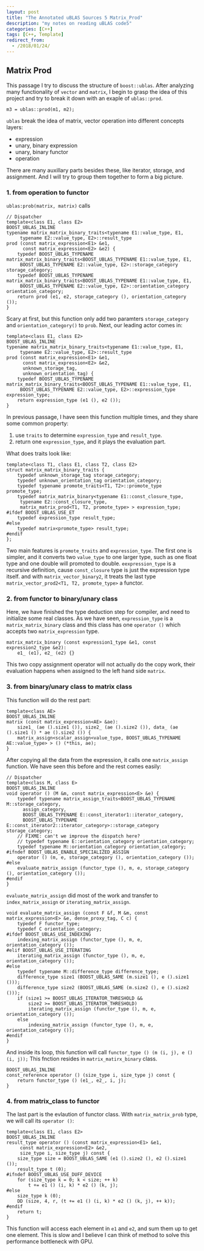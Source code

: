 ```yaml
---
layout: post
title: "The Annotated uBLAS Sources 5 Matrix_Prod"
description: "my notes on reading uBLAS code5"
categories: [C++]
tags: [C++, Template]
redirect_from:
  - /2018/01/24/
---
```

## Matrix Prod

This passage I try to discuss the structure of `boost::ublas`. After analyzing many functionality of `vector` and `matrix`, I begin to grasp the idea of this project and try to break it down with an exaple of `ublas::prod`. 

```
m3 = ublas::prod(m1, m2);
```
`ublas` break the idea of matrix, vector operation into different concepts layers:

- expression
- unary, binary expression
- unary, binary functor
- operation

There are many auxillary parts besides these, like iterator, storage, and assignment. And I will try to group them together to form a big picture. 

### 1. from operation to functor
`ublas:prob(matrix, matrix)` calls 
```
// Dispatcher
template<class E1, class E2>
BOOST_UBLAS_INLINE
typename matrix_matrix_binary_traits<typename E1::value_type, E1,
     typename E2::value_type, E2>::result_type
prod (const matrix_expression<E1> &e1,
      const matrix_expression<E2> &e2) {
    typedef BOOST_UBLAS_TYPENAME matrix_matrix_binary_traits<BOOST_UBLAS_TYPENAME E1::value_type, E1,
     BOOST_UBLAS_TYPENAME E2::value_type, E2>::storage_category storage_category;
    typedef BOOST_UBLAS_TYPENAME matrix_matrix_binary_traits<BOOST_UBLAS_TYPENAME E1::value_type, E1,
     BOOST_UBLAS_TYPENAME E2::value_type, E2>::orientation_category orientation_category;
    return prod (e1, e2, storage_category (), orientation_category ());
}
```
Scary at first, but this function only add two paramters `storage_category` and `orientation_category()` to `prob`. Next, our leading actor comes in:
```
template<class E1, class E2>
BOOST_UBLAS_INLINE
typename matrix_matrix_binary_traits<typename E1::value_type, E1,
     typename E2::value_type, E2>::result_type
prod (const matrix_expression<E1> &e1,
      const matrix_expression<E2> &e2,
      unknown_storage_tag,
      unknown_orientation_tag) {
    typedef BOOST_UBLAS_TYPENAME matrix_matrix_binary_traits<BOOST_UBLAS_TYPENAME E1::value_type, E1,
     BOOST_UBLAS_TYPENAME E2::value_type, E2>::expression_type expression_type;
    return expression_type (e1 (), e2 ());
}
```
In previous passage, I have seen this function multiple times, and they share some common property:
1. use `traits` to determine `expression_type` and `result_type`.
2. return one `expression_type`, and it plays the evaluation part. 

What does traits look like:
```
template<class T1, class E1, class T2, class E2>
struct matrix_matrix_binary_traits {
    typedef unknown_storage_tag storage_category;
    typedef unknown_orientation_tag orientation_category;
    typedef typename promote_traits<T1, T2>::promote_type promote_type;
    typedef matrix_matrix_binary<typename E1::const_closure_type,
     typename E2::const_closure_type,
     matrix_matrix_prod<T1, T2, promote_type> > expression_type;
#ifdef BOOST_UBLAS_USE_ET
    typedef expression_type result_type;
#else
    typedef matrix<promote_type> result_type;
#endif
};
```
Two main features is `promote_traits` and `expression_type`. The first one is simpler, and it converts two `value_type` to one larger type, such as one float type and one double will promoted to double. 
`eexpression_type` is a recursive definition, cause `const_closure` type is just the expression type itself. and with `matrix_vector_binary2`, it treats the last type `matrix_vector_prod2<T1, T2, promote_type>` a functor. 
### 2. from functor to binary/unary class
Here, we have finished the type deduction step for compiler, and need to initialize some real classes. 
As we have seen, `expression_type` is a `matrix_matrix_binary` class and this class has one `operator ()` which accepts two `matrix_expression` type. 
```
matrix_matrix_binary (const expression1_type &e1, const expression2_type &e2): 
    e1_ (e1), e2_ (e2) {}
```
This two copy assignment operator will not actually do the copy work, their evaluation happens when assigned to the left hand side `matrix`. 
### 3. from binary/unary class to matrix class 
This function will do the rest part:
```
template<class AE>
BOOST_UBLAS_INLINE
matrix (const matrix_expression<AE> &ae):
    size1_ (ae ().size1 ()), size2_ (ae ().size2 ()), data_ (ae ().size1 () * ae ().size2 ()) { 
    matrix_assign<scalar_assign<value_type, BOOST_UBLAS_TYPENAME AE::value_type> > () (*this, ae);
}
```
After copying all the data from the expression, it calls one `matrix_assign` function. We have seen this before and the rest comes easily:
```
// Dispatcher
template<class M, class E>
BOOST_UBLAS_INLINE
void operator () (M &m, const matrix_expression<E> &e) {
    typedef typename matrix_assign_traits<BOOST_UBLAS_TYPENAME M::storage_category,
      assign_category,
      BOOST_UBLAS_TYPENAME E::const_iterator1::iterator_category,
      BOOST_UBLAS_TYPENAME E::const_iterator2::iterator_category>::storage_category storage_category;
    // FIXME: can't we improve the dispatch here?
    // typedef typename E::orientation_category orientation_category;
    typedef typename M::orientation_category orientation_category;
#ifndef BOOST_UBLAS_ENABLE_SPECIALIZED_ASSIGN
    operator () (m, e, storage_category (), orientation_category ());
#else
    evaluate_matrix_assign (functor_type (), m, e, storage_category (), orientation_category ());
#endif
}
```
`evaluate_matrix_assign` did most of the work and transfer to `index_matrix_assign` or `iterating_matrix_assign`. 
```
void evaluate_matrix_assign (const F &f, M &m, const matrix_expression<E> &e, dense_proxy_tag, C c) {
    typedef F functor_type;
    typedef C orientation_category;
#ifdef BOOST_UBLAS_USE_INDEXING
    indexing_matrix_assign (functor_type (), m, e, orientation_category ());
#elif BOOST_UBLAS_USE_ITERATING
    iterating_matrix_assign (functor_type (), m, e, orientation_category ());
#else
    typedef typename M::difference_type difference_type;
    difference_type size1 (BOOST_UBLAS_SAME (m.size1 (), e ().size1 ()));
    difference_type size2 (BOOST_UBLAS_SAME (m.size2 (), e ().size2 ()));
    if (size1 >= BOOST_UBLAS_ITERATOR_THRESHOLD &&
        size2 >= BOOST_UBLAS_ITERATOR_THRESHOLD)
        iterating_matrix_assign (functor_type (), m, e, orientation_category ());
    else
        indexing_matrix_assign (functor_type (), m, e, orientation_category ());
#endif
}
```
And inside its loop, this function will call `functor_type () (m (i, j), e () (i, j));`
This fnction resides in `matrix_matirx_binary` class.
```
BOOST_UBLAS_INLINE
const_reference operator () (size_type i, size_type j) const { 
    return functor_type () (e1_, e2_, i, j);
}
```

### 4. from matrix_class to functor
The last part is the evlaution of functor class. 
With `matrix_matrix_prob` type, we will call its `operator ()`:
```
template<class E1, class E2>
BOOST_UBLAS_INLINE
result_type operator () (const matrix_expression<E1> &e1,
     const matrix_expression<E2> &e2,
     size_type i, size_type j) const {
    size_type size = BOOST_UBLAS_SAME (e1 ().size2 (), e2 ().size1 ());
    result_type t (0);
#ifndef BOOST_UBLAS_USE_DUFF_DEVICE
    for (size_type k = 0; k < size; ++ k)
        t += e1 () (i, k) * e2 () (k, j);
#else
    size_type k (0);
    DD (size, 4, r, (t += e1 () (i, k) * e2 () (k, j), ++ k));
#endif
    return t;
}
```
This function will access each element in `e1` and `e2`, and sum them up to get one element. This is slow and I believe I can think of method to solve this performance bottleneck with GPU. 